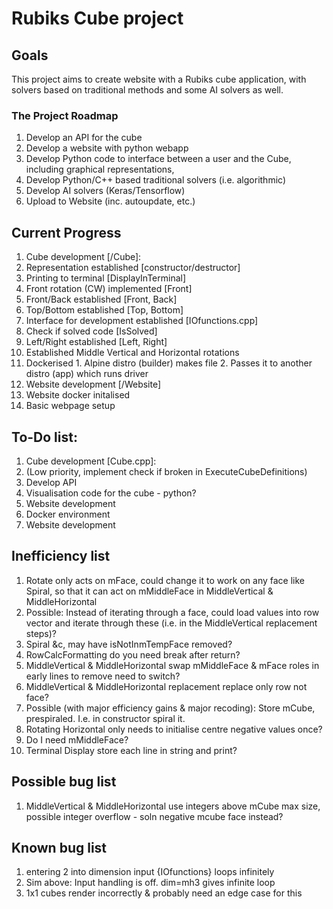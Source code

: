 # Rubiks Cube project
## Goals

This project aims to create website with a Rubiks cube application, with solvers
based on traditional methods and some AI solvers as well.  

### The Project Roadmap

1. Develop an API for the cube
2. Develop a website with python webapp
3. Develop Python code to interface between a user and the Cube, including graphical representations,
4. Develop Python/C++ based traditional solvers (i.e. algorithmic)
5. Develop AI solvers (Keras/Tensorflow)
6. Upload to Website (inc. autoupdate, etc.)

## Current Progress

1. Cube development [/Cube]:
  1. Representation established [constructor/destructor]
  2. Printing to terminal [DisplayInTerminal]
  3. Front rotation (CW) implemented [Front]
  4. Front/Back established [Front, Back]
  5. Top/Bottom established [Top, Bottom]
  6. Interface for development established [IOfunctions.cpp]
  7. Check if solved code [IsSolved]
  8. Left/Right established [Left, Right]
  1. Established Middle Vertical and Horizontal rotations
  1. Dockerised
    1. Alpine distro (builder) makes file
    2. Passes it to another distro (app) which runs driver
2. Website development [/Website]
  1. Website docker initalised
  2. Basic webpage setup

## To-Do list:

1. Cube development [Cube.cpp]:
  1. (Low priority, implement check if broken in ExecuteCubeDefinitions)
  1. Develop API
  3. Visualisation code for the cube - python?
2. Website development
  2. Docker environment
  2. Website development

## Inefficiency list
1. Rotate only acts on mFace, could change it to work on any face like Spiral,
so that it can act on mMiddleFace in MiddleVertical & MiddleHorizontal
2. Possible: Instead of iterating through a face, could load values into row
vector and iterate through these (i.e. in the MiddleVertical replacement steps)?
3. Spiral &c, may have isNotInmTempFace removed?
4. RowCalcFormatting do you need break after return?
5. MiddleVertical & MiddleHorizontal swap mMiddleFace & mFace roles in early
lines to remove need to switch?
6. MiddleVertical & MiddleHorizontal replacement replace only row not face?
7. Possible (with major efficiency gains & major recoding): Store mCube,
prespiraled. I.e. in constructor spiral it.
8. Rotating Horizontal only needs to initialise centre negative values once?
0. Do I need mMiddleFace?
0. Terminal Display store each line in string and print?

## Possible bug list
1. MiddleVertical & MiddleHorizontal use integers above mCube max size, possible
 integer overflow - soln negative mcube face instead?


## Known bug list
1. entering 2 into dimension input {IOfunctions} loops infinitely
2. Sim above: Input handling is off. dim=mh3 gives infinite loop
2. 1x1 cubes render incorrectly & probably need an edge case for this
